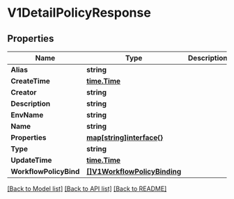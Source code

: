 # V1DetailPolicyResponse

## Properties

Name | Type | Description | Notes
------------ | ------------- | ------------- | -------------
**Alias** | **string** |  | 
**CreateTime** | [**time.Time**](time.Time.md) |  | 
**Creator** | **string** |  | 
**Description** | **string** |  | 
**EnvName** | **string** |  | 
**Name** | **string** |  | 
**Properties** | [**map[string]interface{}**](.md) |  | 
**Type** | **string** |  | 
**UpdateTime** | [**time.Time**](time.Time.md) |  | 
**WorkflowPolicyBind** | [**[]V1WorkflowPolicyBinding**](V1WorkflowPolicyBinding.md) |  | [optional] 

[[Back to Model list]](../README.md#documentation-for-models) [[Back to API list]](../README.md#documentation-for-api-endpoints) [[Back to README]](../README.md)


